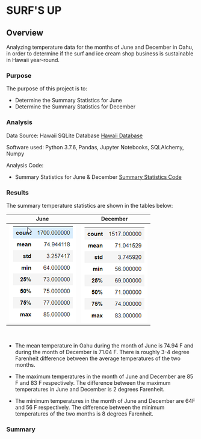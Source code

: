 # SURF'S UP

## Overview
Analyzing temperature data for the months of June and December in Oahu, in order to determine if the surf and ice cream shop business is sustainable in Hawaii year-round. 

### Purpose

The purpose of this project is to:

- Determine the Summary Statistics for June
- Determine the Summary Statistics for December

### Analysis

Data Source: Hawaii SQLite Database [Hawaii Database](hawaii.sqlite)

Software used: Python 3.7.6, Pandas, Jupyter Notebooks, SQLAlchemy, Numpy

Analysis Code: 
- Summary Statistics for June & December [Summary Statistics Code](SurfsUp_Challenge.ipynb)

### Results
The summary temperature statistics are shown in the tables below:

|June | December|
|-----|--------|
|![June Summary Table](Images/june_summary.png) | ![December Summary Table](Images/dec_summary.png)|

<br />

- The mean temperature in Oahu during the month of June is 74.94 F and during the month of December is 71.04 F. There is roughly 3-4 degree Farenheit difference between the average temperatures of the two months.

- The maximum temperatures in the month of June and December are 85 F and 83 F respectively. The difference between the maximum temperatures in June and December is 2 degrees Farenheit. 

- The minimum temperatures in the month of June and December are 64F and 56 F respectively. The difference between the minimum temperatures of the two months is 8 degrees Farenheit. 

### Summary
[comment]: <> (There is a high-level summary of the results and there are two additional queries to perform to gather more weather data for June and December.)

